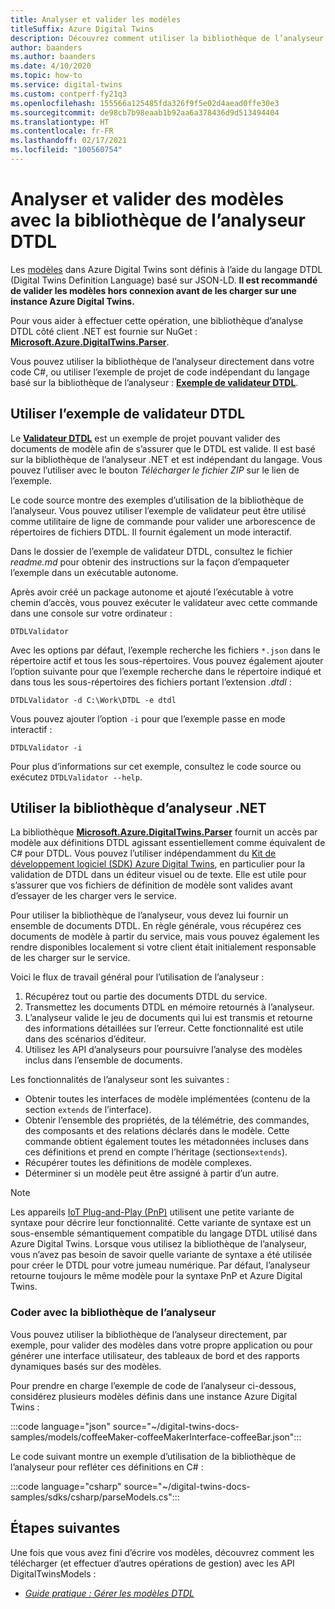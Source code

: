 ```yaml
---
title: Analyser et valider les modèles
titleSuffix: Azure Digital Twins
description: Découvrez comment utiliser la bibliothèque de l’analyseur pour analyser des modèles DTDL.
author: baanders
ms.author: baanders
ms.date: 4/10/2020
ms.topic: how-to
ms.service: digital-twins
ms.custom: contperf-fy21q3
ms.openlocfilehash: 155566a125485fda326f9f5e02d4aead0ffe30e3
ms.sourcegitcommit: de98cb7b98eaab1b92aa6a378436d9d513494404
ms.translationtype: HT
ms.contentlocale: fr-FR
ms.lasthandoff: 02/17/2021
ms.locfileid: "100560754"
---
```

# <a name="parse-and-validate-models-with-the-dtdl-parser-library"></a>Analyser et valider des modèles avec la bibliothèque de l’analyseur DTDL

Les [modèles](concepts-models.md) dans Azure Digital Twins sont définis à l’aide du langage DTDL (Digital Twins Definition Language) basé sur JSON-LD. **Il est recommandé de valider les modèles hors connexion avant de les charger sur une instance Azure Digital Twins.**

Pour vous aider à effectuer cette opération, une bibliothèque d’analyse DTDL côté client .NET est fournie sur NuGet : [**Microsoft.Azure.DigitalTwins.Parser**](https://nuget.org/packages/Microsoft.Azure.DigitalTwins.Parser/). 

Vous pouvez utiliser la bibliothèque de l’analyseur directement dans votre code C#, ou utiliser l’exemple de projet de code indépendant du langage basé sur la bibliothèque de l’analyseur : [**Exemple de validateur DTDL**](/samples/azure-samples/dtdl-validator/dtdl-validator).

## <a name="use-the-dtdl-validator-sample"></a>Utiliser l’exemple de validateur DTDL

Le [**Validateur DTDL**](/samples/azure-samples/dtdl-validator/dtdl-validator) est un exemple de projet pouvant valider des documents de modèle afin de s’assurer que le DTDL est valide. Il est basé sur la bibliothèque de l’analyseur .NET et est indépendant du langage. Vous pouvez l’utiliser avec le bouton *Télécharger le fichier ZIP* sur le lien de l’exemple.

Le code source montre des exemples d’utilisation de la bibliothèque de l’analyseur. Vous pouvez utiliser l’exemple de validateur peut être utilisé comme utilitaire de ligne de commande pour valider une arborescence de répertoires de fichiers DTDL. Il fournit également un mode interactif.

Dans le dossier de l’exemple de validateur DTDL, consultez le fichier *readme.md* pour obtenir des instructions sur la façon d’empaqueter l’exemple dans un exécutable autonome.

Après avoir créé un package autonome et ajouté l’exécutable à votre chemin d’accès, vous pouvez exécuter le validateur avec cette commande dans une console sur votre ordinateur :

```cmd/sh
DTDLValidator
```

Avec les options par défaut, l’exemple recherche les fichiers `*.json` dans le répertoire actif et tous les sous-répertoires. Vous pouvez également ajouter l’option suivante pour que l’exemple recherche dans le répertoire indiqué et dans tous les sous-répertoires des fichiers portant l’extension *.dtdl* :

```cmd/sh
DTDLValidator -d C:\Work\DTDL -e dtdl 
```

Vous pouvez ajouter l’option `-i` pour que l’exemple passe en mode interactif :

```cmd/sh
DTDLValidator -i
```

Pour plus d’informations sur cet exemple, consultez le code source ou exécutez `DTDLValidator --help`.

## <a name="use-the-net-parser-library"></a>Utiliser la bibliothèque d’analyseur .NET 

La bibliothèque [**Microsoft.Azure.DigitalTwins.Parser**](https://nuget.org/packages/Microsoft.Azure.DigitalTwins.Parser/) fournit un accès par modèle aux définitions DTDL agissant essentiellement comme équivalent de C# pour DTDL. Vous pouvez l’utiliser indépendamment du [Kit de développement logiciel (SDK) Azure Digital Twins](how-to-use-apis-sdks.md), en particulier pour la validation de DTDL dans un éditeur visuel ou de texte. Elle est utile pour s’assurer que vos fichiers de définition de modèle sont valides avant d’essayer de les charger vers le service.

Pour utiliser la bibliothèque de l’analyseur, vous devez lui fournir un ensemble de documents DTDL. En règle générale, vous récupérez ces documents de modèle à partir du service, mais vous pouvez également les rendre disponibles localement si votre client était initialement responsable de les charger sur le service. 

Voici le flux de travail général pour l’utilisation de l’analyseur :
1. Récupérez tout ou partie des documents DTDL du service.
2. Transmettez les documents DTDL en mémoire retournés à l’analyseur.
3. L’analyseur valide le jeu de documents qui lui est transmis et retourne des informations détaillées sur l’erreur. Cette fonctionnalité est utile dans des scénarios d’éditeur.
4. Utilisez les API d’analyseurs pour poursuivre l’analyse des modèles inclus dans l’ensemble de documents. 

Les fonctionnalités de l’analyseur sont les suivantes :
* Obtenir toutes les interfaces de modèle implémentées (contenu de la section `extends` de l’interface).
* Obtenir l’ensemble des propriétés, de la télémétrie, des commandes, des composants et des relations déclarés dans le modèle. Cette commande obtient également toutes les métadonnées incluses dans ces définitions et prend en compte l’héritage (sections`extends`).
* Récupérer toutes les définitions de modèle complexes.
* Déterminer si un modèle peut être assigné à partir d’un autre.

> [!NOTE]
> Les appareils [IoT Plug-and-Play (PnP)](../iot-pnp/overview-iot-plug-and-play.md) utilisent une petite variante de syntaxe pour décrire leur fonctionnalité. Cette variante de syntaxe est un sous-ensemble sémantiquement compatible du langage DTDL utilisé dans Azure Digital Twins. Lorsque vous utilisez la bibliothèque de l’analyseur, vous n’avez pas besoin de savoir quelle variante de syntaxe a été utilisée pour créer le DTDL pour votre jumeau numérique. Par défaut, l’analyseur retourne toujours le même modèle pour la syntaxe PnP et Azure Digital Twins.

### <a name="code-with-the-parser-library"></a>Coder avec la bibliothèque de l’analyseur

Vous pouvez utiliser la bibliothèque de l’analyseur directement, par exemple, pour valider des modèles dans votre propre application ou pour générer une interface utilisateur, des tableaux de bord et des rapports dynamiques basés sur des modèles.

Pour prendre en charge l’exemple de code de l’analyseur ci-dessous, considérez plusieurs modèles définis dans une instance Azure Digital Twins :

:::code language="json" source="~/digital-twins-docs-samples/models/coffeeMaker-coffeeMakerInterface-coffeeBar.json":::

Le code suivant montre un exemple d’utilisation de la bibliothèque de l’analyseur pour refléter ces définitions en C# :

:::code language="csharp" source="~/digital-twins-docs-samples/sdks/csharp/parseModels.cs":::

## <a name="next-steps"></a>Étapes suivantes

Une fois que vous avez fini d’écrire vos modèles, découvrez comment les télécharger (et effectuer d’autres opérations de gestion) avec les API DigitalTwinsModels :
* [*Guide pratique : Gérer les modèles DTDL*](how-to-manage-model.md)